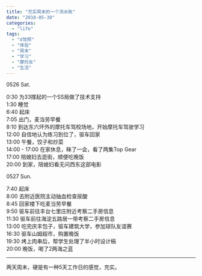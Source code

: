 ```yaml
---
title: "充实周末的一个流水账"
date: "2018-05-30"
categories: 
  - "life"
tags: 
  - "d驾照"
  - "体验"
  - "周末"
  - "学习"
  - "摩托车"
  - "生活"
---
```


0526 Sat.

0:30 为33撑起的一个SS局做了技术支持  
1:30 睡觉  
6:40 起床  
7:05 出门，麦当劳早餐  
8:10 到达东六环外的摩托车驾校场地，开始摩托车驾驶学习  
12:00 自信地认为练习到位了，驱车回家  
13:00 午餐，饺子和炒菜  
14:00 - 17:00 在家休息，眯了一会，看了两集Top Gear  
17:00 陪媳妇去逛街，顺便吃晚饭  
20:00 到家，陪媳妇看无问西东这部电影

0527 Sun.

7:40 起床  
8:00 去附近医院主动抽血检查尿酸  
8:45 回家楼下吃麦当劳早餐  
9:50 驱车前往丰台七里庄附近考察二手房信息  
11:30 驱车前往海淀五路居一带考察二手房信息  
13:00 吃完庆丰包子，驱车建筑大学，参加球队友谊赛  
16:30 驱车山姆超市，购置晚饭  
19:30 烤上肉串后，帮学生处理了半小时设计稿  
20:00 晚饭，喝了2两海之蓝

* * *

两天周末，硬是有一种5天工作日的感觉，充实。
